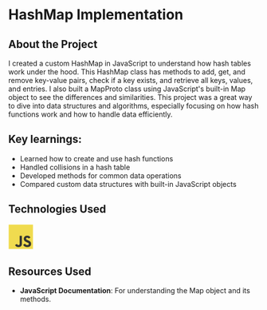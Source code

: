# HashMap Implementation

## About the Project
I created a custom HashMap in JavaScript to understand how hash tables work under the hood. This HashMap class has methods to add, get, and remove key-value pairs, check if a key exists, and retrieve all keys, values, and entries. I also built a MapProto class using JavaScript's built-in Map object to see the differences and similarities. This project was a great way to dive into data structures and algorithms, especially focusing on how hash functions work and how to handle data efficiently.

## Key learnings:
- Learned how to create and use hash functions
- Handled collisions in a hash table
- Developed methods for common data operations
- Compared custom data structures with built-in JavaScript objects

## Technologies Used
<img src="https://github.com/devicons/devicon/blob/master/icons/javascript/javascript-original.svg" width="50">

## Resources Used
- **JavaScript Documentation**: For understanding the Map object and its methods.
